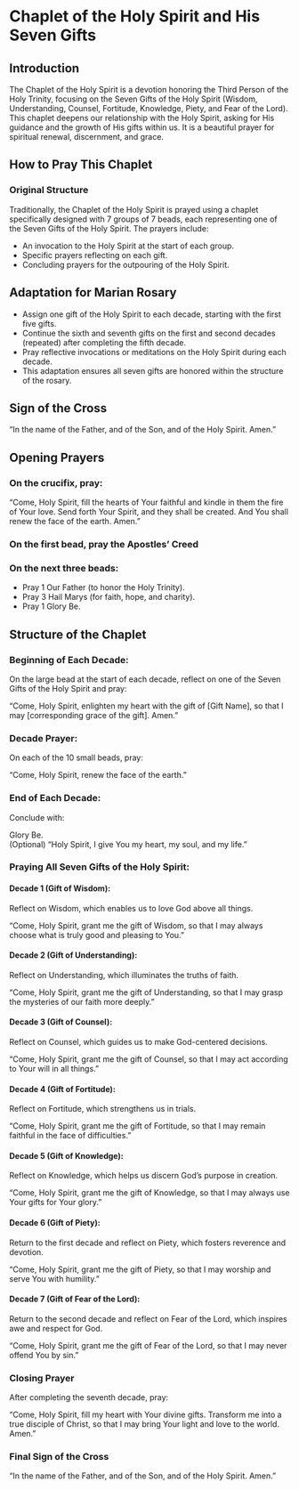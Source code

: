 # Chaplet of the Holy Spirit and His Seven Gifts

## Introduction

The Chaplet of the Holy Spirit is a devotion honoring the Third Person of the Holy Trinity, focusing on the Seven Gifts of the Holy Spirit (Wisdom, Understanding, Counsel, Fortitude, Knowledge, Piety, and Fear of the Lord). This chaplet deepens our relationship with the Holy Spirit, asking for His guidance and the growth of His gifts within us. It is a beautiful prayer for spiritual renewal, discernment, and grace.

## How to Pray This Chaplet

### Original Structure

Traditionally, the Chaplet of the Holy Spirit is prayed using a chaplet specifically designed with 7 groups of 7 beads, each representing one of the Seven Gifts of the Holy Spirit. The prayers include:

 * An invocation to the Holy Spirit at the start of each group.
 * Specific prayers reflecting on each gift.
 * Concluding prayers for the outpouring of the Holy Spirit.

## Adaptation for Marian Rosary

 * Assign one gift of the Holy Spirit to each decade, starting with the first five gifts.
 * Continue the sixth and seventh gifts on the first and second decades (repeated) after completing the fifth decade.
 * Pray reflective invocations or meditations on the Holy Spirit during each decade.
 * This adaptation ensures all seven gifts are honored within the structure of the rosary.

## Sign of the Cross

“In the name of the Father, and of the Son, and of the Holy Spirit. Amen.”

## Opening Prayers

### On the crucifix, pray:

“Come, Holy Spirit, fill the hearts of Your faithful and kindle in them the fire of Your love. Send forth Your Spirit, and they shall be created. And You shall renew the face of the earth. Amen.”

### On the first bead, pray the Apostles’ Creed

### On the next three beads:

 * Pray 1 Our Father (to honor the Holy Trinity).
 * Pray 3 Hail Marys (for faith, hope, and charity).
 * Pray 1 Glory Be.

## Structure of the Chaplet

### Beginning of Each Decade:

On the large bead at the start of each decade, reflect on one of the Seven Gifts of the Holy Spirit and pray:

“Come, Holy Spirit, enlighten my heart with the gift of [Gift Name], so that I may [corresponding grace of the gift]. Amen.”

### Decade Prayer:

On each of the 10 small beads, pray:

“Come, Holy Spirit, renew the face of the earth.”

### End of Each Decade:

Conclude with:

Glory Be.  
(Optional) “Holy Spirit, I give You my heart, my soul, and my life.”

### Praying All Seven Gifts of the Holy Spirit:

#### Decade 1 (Gift of Wisdom):  

Reflect on Wisdom, which enables us to love God above all things.

“Come, Holy Spirit, grant me the gift of Wisdom, so that I may always choose what is truly good and pleasing to You.”

#### Decade 2 (Gift of Understanding):

Reflect on Understanding, which illuminates the truths of faith.

“Come, Holy Spirit, grant me the gift of Understanding, so that I may grasp the mysteries of our faith more deeply.”

#### Decade 3 (Gift of Counsel):

Reflect on Counsel, which guides us to make God-centered decisions.

“Come, Holy Spirit, grant me the gift of Counsel, so that I may act according to Your will in all things.”

#### Decade 4 (Gift of Fortitude):

Reflect on Fortitude, which strengthens us in trials.

“Come, Holy Spirit, grant me the gift of Fortitude, so that I may remain faithful in the face of difficulties.”

#### Decade 5 (Gift of Knowledge):

Reflect on Knowledge, which helps us discern God’s purpose in creation.

“Come, Holy Spirit, grant me the gift of Knowledge, so that I may always use Your gifts for Your glory.”

#### Decade 6 (Gift of Piety):

Return to the first decade and reflect on Piety, which fosters reverence and devotion.

“Come, Holy Spirit, grant me the gift of Piety, so that I may worship and serve You with humility.”

#### Decade 7 (Gift of Fear of the Lord):

Return to the second decade and reflect on Fear of the Lord, which inspires awe and respect for God.

“Come, Holy Spirit, grant me the gift of Fear of the Lord, so that I may never offend You by sin.”

### Closing Prayer

After completing the seventh decade, pray:

“Come, Holy Spirit, fill my heart with Your divine gifts. Transform me into a true disciple of Christ, so that I may bring Your light and love to the world. Amen.”

### Final Sign of the Cross

“In the name of the Father, and of the Son, and of the Holy Spirit. Amen.”
